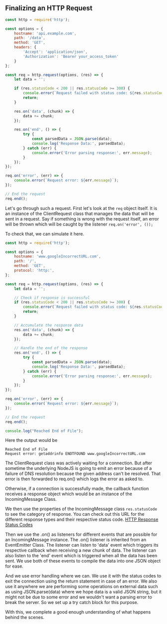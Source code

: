 ## Finalizing an HTTP Request

```javascript
const http = require('http');

const options = {
    hostname: 'api.example.com',
    path: '/data',
    method: 'GET',
    headers: {
        'Accept': 'application/json',
        'Authorization': 'Bearer your_access_token'
    }
};

const req = http.request(options, (res) => {
    let data = '';

    if (res.statusCode < 200 || res.statusCode >= 300) {
        console.error(`Request failed with status code: ${res.statusCode}`);
        return;
    }

    res.on('data', (chunk) => {
        data += chunk;
    });

    res.on('end', () => {
        try {
            const parsedData = JSON.parse(data);
            console.log('Response Data:', parsedData);
        } catch (err) {
            console.error('Error parsing response:', err.message);
        }
    });
});

req.on('error', (err) => {
    console.error(`Request error: ${err.message}`);
});

// End the request
req.end();
```

Let's go through such a request. First let's look at the `req` object itself. It is an instance of the 
ClientRequest class that manages the data that will be sent in a request. Say if something is wrong 
with the request itself, an error will be thrown which will be caught by the listener `req.on('error', ());`

To check that, we can simulate it here. 

```javascript
const http = require('http');

const options = {
    hostname: 'www.googleIncorrectURL.com',
    path: '/',
    method: 'GET',
    protocol: 'http:',
};

const req = http.request(options, (res) => {
    let data = '';

    // Check if response is successful
    if (res.statusCode < 200 || res.statusCode >= 300) {
        console.error(`Request failed with status code: ${res.statusCode}`);
        return;
    }

    // Accumulate the response data
    res.on('data', (chunk) => {
        data += chunk;
    });

    // Handle the end of the response
    res.on('end', () => {
        try {
            const parsedData = JSON.parse(data);
            console.log('Response Data:', parsedData);
        } catch (err) {
            console.error('Error parsing response:', err.message);
        }
    });
});

req.on('error', (err) => {
    console.error(`Request error: ${err.message}`);
});

// End the request
req.end();

console.log("Reached End of File");
```

Here the output would be
```text
Reached End of File
Request error: getaddrinfo ENOTFOUND www.googleIncorrectURL.com
```
The ClientRequest class was actively waiting for a connection. But after sometime the underlying NodeJS
is going to emit an error because of a failure of DNS resolution because the given address can't be resolved. 
That error is then forwarded to req.on() which logs the error as asked to. 

Otherwise, if a connection is successfully made, the callback function receives a response 
object which would be an instance of the IncomingMessage Class. 

We then use the properties of the IncomingMessage class `res.statusCode` to see the category of
response. You can check out this URL for the different response types and their respective status code.
<a href = "https://developer.mozilla.org/en-US/docs/Web/HTTP/Status" target="_blank"> HTTP Response Status Codes</a>

Then we use the .on() as listeners for different events that are possible for an IncomingMessage instance. 
The .on() listener is inherited from an EventEmitter Class. The listener can listen to 'data' event which
triggers its respective callback when receiving a new chunk of data. The listener can also listen to the 
'end' event which is triggered when all the data has been sent. We use both of these events to compile 
the data into one JSON object for ease. 

And we use error handling where we can. We use it with the status codes to exit the connection using the 
return statement in case of an error. We also use it anywhere we are performing some operations on external 
data such as using JSON.parse(data) where we hope data is a valid JSON string, but it might not 
be due to some error and we wouldn't want a parsing error to break the server. 
So we set up a try catch block for this purpose. 

With this, we complete a good enough understanding of what happens behind the scenes. 